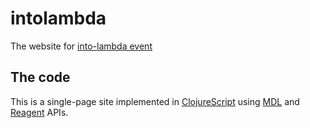 # intolambda
The website for [into-lambda event](http://www.icslab.eu/intolambda/index.html)

## The code
This is a single-page site implemented in [ClojureScript](https://github.com/clojure/clojurescript) using [MDL](https://getmdl.io/) and [Reagent](https://reagent-project.github.io/) APIs.



